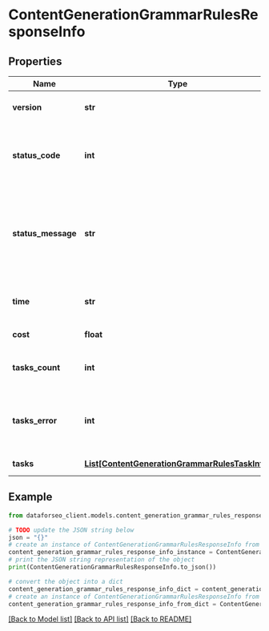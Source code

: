 # ContentGenerationGrammarRulesResponseInfo


## Properties

Name | Type | Description | Notes
------------ | ------------- | ------------- | -------------
**version** | **str** | the current version of the API | [optional] 
**status_code** | **int** | general status code you can find the full list of the response codes here | [optional] 
**status_message** | **str** | general informational message you can find the full list of general informational messages here | [optional] 
**time** | **str** | total execution time, seconds | [optional] 
**cost** | **float** | total tasks cost, USD | [optional] 
**tasks_count** | **int** | the number of tasks in the tasks array | [optional] 
**tasks_error** | **int** | the number of tasks in the tasks array returned with an error | [optional] 
**tasks** | [**List[ContentGenerationGrammarRulesTaskInfo]**](ContentGenerationGrammarRulesTaskInfo.md) | array of tasks | [optional] 

## Example

```python
from dataforseo_client.models.content_generation_grammar_rules_response_info import ContentGenerationGrammarRulesResponseInfo

# TODO update the JSON string below
json = "{}"
# create an instance of ContentGenerationGrammarRulesResponseInfo from a JSON string
content_generation_grammar_rules_response_info_instance = ContentGenerationGrammarRulesResponseInfo.from_json(json)
# print the JSON string representation of the object
print(ContentGenerationGrammarRulesResponseInfo.to_json())

# convert the object into a dict
content_generation_grammar_rules_response_info_dict = content_generation_grammar_rules_response_info_instance.to_dict()
# create an instance of ContentGenerationGrammarRulesResponseInfo from a dict
content_generation_grammar_rules_response_info_from_dict = ContentGenerationGrammarRulesResponseInfo.from_dict(content_generation_grammar_rules_response_info_dict)
```
[[Back to Model list]](../README.md#documentation-for-models) [[Back to API list]](../README.md#documentation-for-api-endpoints) [[Back to README]](../README.md)


